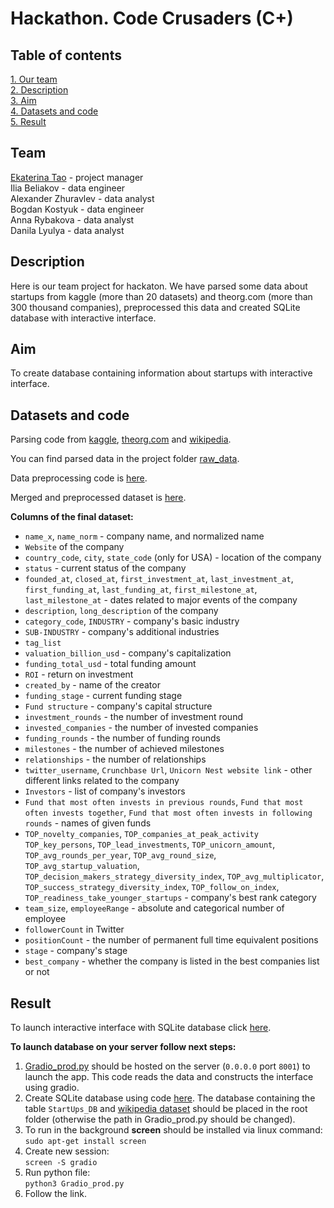 # Hackathon. Code Crusaders (C+)

## Table of contents 
[1. Our team](https://github.com/ekaterinatao/hackathon_Code_Crusaders#team)   
[2. Description](https://github.com/ekaterinatao/hackathon_Code_Crusaders#description)   
[3. Aim](https://github.com/ekaterinatao/hackathon_Code_Crusaders#aim)  
[4. Datasets and code](https://github.com/ekaterinatao/hackathon_Code_Crusaders#datasets-and-code)  
[5. Result](https://github.com/ekaterinatao/hackathon_Code_Crusaders#result)    

## Team
[Ekaterina Tao](https://github.com/ekaterinatao) - project manager  
Ilia Beliakov - data engineer   
Alexander Zhuravlev - data analyst  
Bogdan Kostyuk - data engineer  
Anna Rybakova - data analyst   
Danila Lyulya - data analyst  

## Description
Here is our team project for hackaton. We have parsed some data about startups from kaggle (more than 20 datasets) and theorg.com (more than 300 thousand companies), preprocessed this data and created SQLite database with interactive interface.  

## Aim
To create database containing information about startups with interactive interface.  

## Datasets and code
Parsing code from [kaggle](https://github.com/ekaterinatao/hackathon_Code_Crusaders/blob/main/parsing_kaggle.ipynb), [theorg.com](https://github.com/ekaterinatao/hackathon_Code_Crusaders/blob/main/parsing_theorg.ipynb) and [wikipedia](https://github.com/ekaterinatao/hackathon_Code_Crusaders/blob/main/parsing_wikipedia.ipynb).  

You can find parsed data in the project folder [raw_data](https://github.com/ekaterinatao/hackathon_Code_Crusaders/tree/main/raw_data).  

Data preprocessing code is [here](https://github.com/ekaterinatao/hackathon_Code_Crusaders/blob/main/preprocessing.ipynb).  
  
Merged and preprocessed dataset is [here](https://github.com/ekaterinatao/hackathon_Code_Crusaders/blob/master/final_dataset.rar).  

**Columns of the final dataset:**  
  
* `name_x`, `name_norm` - company name, and normalized name  
* `Website` of the company  
* `country_code`, `city`, `state_code` (only for USA) - location of the company  
* `status` - current status of the company  
* `founded_at`, `closed_at`, `first_investment_at`, `last_investment_at`, `first_funding_at`, `last_funding_at`, `first_milestone_at`, `last_milestone_at` - dates related to major events of the company  
* `description`, `long_description` of the company  
* `category_code`, `INDUSTRY` - company's basic industry  
* `SUB-INDUSTRY` - company's additional industries  
* `tag_list`  
* `valuation_billion_usd` - company's capitalization  
* `funding_total_usd` - total funding amount  
* `ROI` - return on investment  
* `created_by` - name of the creator  
* `funding_stage` - current funding stage  
* `Fund structure` - company's capital structure  
* `investment_rounds` - the number of investment round  
* `invested_companies` - the number of invested companies  
* `funding_rounds` - the number of funding rounds  
* `milestones` - the number of achieved milestones  
* `relationships` - the number of relationships  
* `twitter_username`, `Crunchbase Url`, `Unicorn Nest website link` - other different links related to the company  
* `Investors` - list of company's investors  
* `Fund that most often invests in previous rounds`, `Fund that most often invests together`, `Fund that most often invests in following rounds` - names of given funds  
* `TOP_novelty_companies`, `TOP_companies_at_peak_activity` `TOP_key_persons`, `TOP_lead_investments`, `TOP_unicorn_amount`, `TOP_avg_rounds_per_year`, `TOP_avg_round_size`, `TOP_avg_startup_valuation`, `TOP_decision_makers_strategy_diversity_index`, `TOP_avg_multiplicator`, `TOP_success_strategy_diversity_index`, `TOP_follow_on_index`, `TOP_readiness_take_younger_startups` - company's best rank category  
* `team_size`, `employeeRange` - absolute and categorical number of employee  
* `followerCount` in Twitter  
* `positionCount` - the number of permanent full time equivalent positions  
* `stage` - company's stage  
* `best_company` - whether the company is listed in the best companies list or not  

## Result 
To launch interactive interface with SQLite database click [here](http://45.8.248.146:8001/).  

**To launch database on your server follow next steps:**  
1. [Gradio_prod.py](https://github.com/ekaterinatao/hackathon_Code_Crusaders/blob/master/Gradio_prod.py) should be hosted on the server (`0.0.0.0` port `8001`) to launch the app. This code reads the data and constructs the interface using gradio.  
2. Create SQLite database using code [here](https://github.com/ekaterinatao/hackathon_Code_Crusaders/blob/main/database_to_sql.ipynb). The database containing the table `StartUps_DB` and [wikipedia dataset](https://github.com/ekaterinatao/hackathon_Code_Crusaders/blob/main/raw_data/wiki_modified.csv) should be placed in the root folder (otherwise the path in Gradio_prod.py should be changed).  
3. To run in the background **screen** should be installed via linux command:  
    `sudo apt-get install screen`  
4. Create new session:  
    `screen -S gradio`  
5. Run python file:  
    `python3 Gradio_prod.py`  
6. Follow the link.  